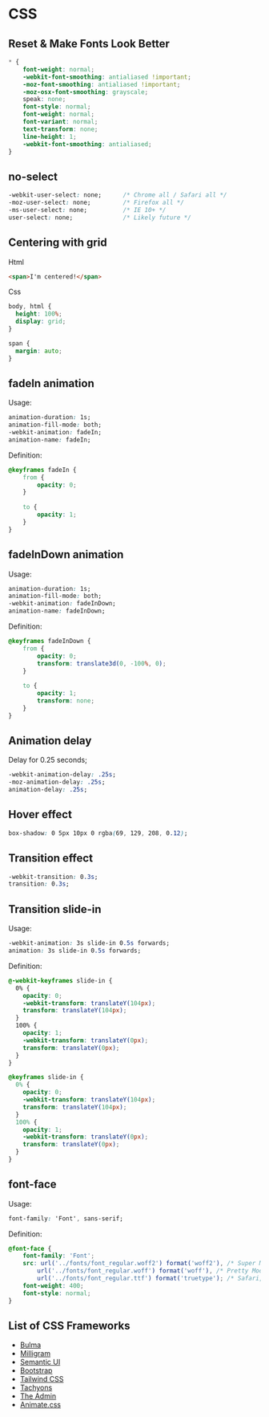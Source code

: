 # CSS

## Reset & Make Fonts Look Better
```css
* {
    font-weight: normal;
    -webkit-font-smoothing: antialiased !important;
    -moz-font-smoothing: antialiased !important;
    -moz-osx-font-smoothing: grayscale;
    speak: none;
    font-style: normal;
    font-weight: normal;
    font-variant: normal;
    text-transform: none;
    line-height: 1;
    -webkit-font-smoothing: antialiased;
}
```

## no-select
```css
-webkit-user-select: none;      /* Chrome all / Safari all */
-moz-user-select: none;         /* Firefox all */
-ms-user-select: none;          /* IE 10+ */
user-select: none;              /* Likely future */  
```

## Centering with grid
Html
```html
<span>I'm centered!</span>
```

Css
```css
body, html {
  height: 100%;
  display: grid;
}

span {
  margin: auto;
}
```

## fadeIn animation
Usage:
```css
animation-duration: 1s;
animation-fill-mode: both;
-webkit-animation: fadeIn;
animation-name: fadeIn;
```

Definition:
```css
@keyframes fadeIn {
    from {
        opacity: 0;
    }
    
    to {
        opacity: 1;
    }
}
```

## fadeInDown animation
Usage:
```css
animation-duration: 1s;
animation-fill-mode: both;
-webkit-animation: fadeInDown;
animation-name: fadeInDown;
```

Definition:
```css
@keyframes fadeInDown {
    from {
        opacity: 0;
        transform: translate3d(0, -100%, 0);
    }
    
    to {
        opacity: 1;
        transform: none;
    }
}
```

## Animation delay
Delay for 0.25 seconds;
```css
-webkit-animation-delay: .25s;
-moz-animation-delay: .25s;
animation-delay: .25s;
```

## Hover effect
```css
box-shadow: 0 5px 10px 0 rgba(69, 129, 208, 0.12);
```

## Transition effect
```css
-webkit-transition: 0.3s;
transition: 0.3s;
```

## Transition slide-in
Usage:
```css
-webkit-animation: 3s slide-in 0.5s forwards;
animation: 3s slide-in 0.5s forwards;
```

Definition:
```css
@-webkit-keyframes slide-in {
  0% {
    opacity: 0;
    -webkit-transform: translateY(104px);
    transform: translateY(104px); 
  }
  100% {
    opacity: 1;
    -webkit-transform: translateY(0px);
    transform: translateY(0px); 
  } 
}

@keyframes slide-in {
  0% {
    opacity: 0;
    -webkit-transform: translateY(104px);
    transform: translateY(104px); 
  }
  100% {
    opacity: 1;
    -webkit-transform: translateY(0px);
    transform: translateY(0px); 
  } 
}
```





## font-face
Usage:
```css
font-family: 'Font', sans-serif;
```

Definition:
```css
@font-face {
    font-family: 'Font';
    src: url('../fonts/font_regular.woff2') format('woff2'), /* Super Modern Browsers */
        url('../fonts/font_regular.woff') format('woff'), /* Pretty Modern Browsers */
        url('../fonts/font_regular.ttf') format('truetype'); /* Safari, Android, iOS */
    font-weight: 400;
    font-style: normal;
}
```

## List of CSS Frameworks
- [Bulma](https://bulma.io/)
- [Milligram](https://milligram.io/)
- [Semantic UI](https://semantic-ui.com/)
- [Bootstrap](https://getbootstrap.com/)
- [Tailwind CSS](https://tailwindcss.com/)
- [Tachyons](https://tachyons.io/)
- [The Admin](http://thetheme.io/theadmin/)
- [Animate.css](https://daneden.github.io/animate.css/)
